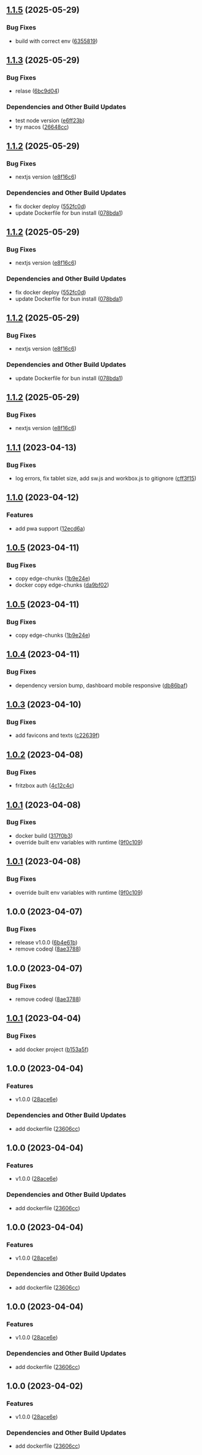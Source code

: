 ## [1.1.5](https://github.com/lukesthl/fritz-ui/compare/v1.1.4...v1.1.5) (2025-05-29)

### Bug Fixes

* build with correct env ([6355819](https://github.com/lukesthl/fritz-ui/commit/6355819503273e910076cd0fffddf17c4ca316d8))

## [1.1.3](https://github.com/lukesthl/fritz-ui/compare/v1.1.2...v1.1.3) (2025-05-29)

### Bug Fixes

* relase ([6bc9d04](https://github.com/lukesthl/fritz-ui/commit/6bc9d043505d648d3e105846e4141222983f05e3))

### Dependencies and Other Build Updates

* test node version ([e6ff23b](https://github.com/lukesthl/fritz-ui/commit/e6ff23bf7abbf0dd952d07983e5559979d7993bd))
* try macos ([26648cc](https://github.com/lukesthl/fritz-ui/commit/26648cc25c256385f5796482c6f82d709fddeba5))

## [1.1.2](https://github.com/lukesthl/fritz-ui/compare/v1.1.1...v1.1.2) (2025-05-29)

### Bug Fixes

* nextjs version ([e8f16c6](https://github.com/lukesthl/fritz-ui/commit/e8f16c654806f3d0bd471b6e7f70943a77e8e6f8))

### Dependencies and Other Build Updates

* fix docker deploy ([552fc0d](https://github.com/lukesthl/fritz-ui/commit/552fc0d0ef44f57270e2809533e1abda7c71602e))
* update Dockerfile for bun install ([078bda1](https://github.com/lukesthl/fritz-ui/commit/078bda11435bd6c95b840b79666eec8f7ac4c78c))

## [1.1.2](https://github.com/lukesthl/fritz-ui/compare/v1.1.1...v1.1.2) (2025-05-29)

### Bug Fixes

* nextjs version ([e8f16c6](https://github.com/lukesthl/fritz-ui/commit/e8f16c654806f3d0bd471b6e7f70943a77e8e6f8))

### Dependencies and Other Build Updates

* fix docker deploy ([552fc0d](https://github.com/lukesthl/fritz-ui/commit/552fc0d0ef44f57270e2809533e1abda7c71602e))
* update Dockerfile for bun install ([078bda1](https://github.com/lukesthl/fritz-ui/commit/078bda11435bd6c95b840b79666eec8f7ac4c78c))

## [1.1.2](https://github.com/lukesthl/fritz-ui/compare/v1.1.1...v1.1.2) (2025-05-29)

### Bug Fixes

* nextjs version ([e8f16c6](https://github.com/lukesthl/fritz-ui/commit/e8f16c654806f3d0bd471b6e7f70943a77e8e6f8))

### Dependencies and Other Build Updates

* update Dockerfile for bun install ([078bda1](https://github.com/lukesthl/fritz-ui/commit/078bda11435bd6c95b840b79666eec8f7ac4c78c))

## [1.1.2](https://github.com/lukesthl/fritz-ui/compare/v1.1.1...v1.1.2) (2025-05-29)

### Bug Fixes

* nextjs version ([e8f16c6](https://github.com/lukesthl/fritz-ui/commit/e8f16c654806f3d0bd471b6e7f70943a77e8e6f8))

## [1.1.1](https://github.com/lukesthl/fritz-ui/compare/v1.1.0...v1.1.1) (2023-04-13)


### Bug Fixes

* log errors, fix tablet size, add sw.js and workbox.js to gitignore ([cff3f15](https://github.com/lukesthl/fritz-ui/commit/cff3f15ca5d02cbc721419ccfc6677bdfc29a05e))

## [1.1.0](https://github.com/lukesthl/fritz-ui/compare/v1.0.5...v1.1.0) (2023-04-12)


### Features

* add pwa support ([12ecd6a](https://github.com/lukesthl/fritz-ui/commit/12ecd6af6de67a3c8317c8417d6ae0394cc75e0a))

## [1.0.5](https://github.com/lukesthl/fritz-ui/compare/v1.0.4...v1.0.5) (2023-04-11)


### Bug Fixes

* copy edge-chunks ([1b9e24e](https://github.com/lukesthl/fritz-ui/commit/1b9e24e5cde96186ff3d8e57fe04b3e7ae88ed40))
* docker copy edge-chunks ([da9bf02](https://github.com/lukesthl/fritz-ui/commit/da9bf02f9a54e64a6b82b843cefe960d0d1ccde4))

## [1.0.5](https://github.com/lukesthl/fritz-ui/compare/v1.0.4...v1.0.5) (2023-04-11)


### Bug Fixes

* copy edge-chunks ([1b9e24e](https://github.com/lukesthl/fritz-ui/commit/1b9e24e5cde96186ff3d8e57fe04b3e7ae88ed40))

## [1.0.4](https://github.com/lukesthl/fritz-ui/compare/v1.0.3...v1.0.4) (2023-04-11)


### Bug Fixes

* dependency version bump, dashboard mobile responsive ([db86baf](https://github.com/lukesthl/fritz-ui/commit/db86baf9e5159bd5706bc897cc33a97370b856e4))

## [1.0.3](https://github.com/lukesthl/fritz-ui/compare/v1.0.2...v1.0.3) (2023-04-10)


### Bug Fixes

* add favicons and texts ([c22639f](https://github.com/lukesthl/fritz-ui/commit/c22639f949939f396cdcf060c50a08234e9e496e))

## [1.0.2](https://github.com/lukesthl/fritz-ui/compare/v1.0.1...v1.0.2) (2023-04-08)


### Bug Fixes

* fritzbox auth ([4c12c4c](https://github.com/lukesthl/fritz-ui/commit/4c12c4cd8cc29683db53ce4b234e389dab1b6bb1))

## [1.0.1](https://github.com/lukesthl/fritz-ui/compare/v1.0.0...v1.0.1) (2023-04-08)


### Bug Fixes

* docker build ([317f0b3](https://github.com/lukesthl/fritz-ui/commit/317f0b3676351d8093543136352e6deafcdb6c6b))
* override built env variables with runtime ([9f0c109](https://github.com/lukesthl/fritz-ui/commit/9f0c10961c05f40f0e4bfc937b541da96adca220))

## [1.0.1](https://github.com/lukesthl/fritz-ui/compare/v1.0.0...v1.0.1) (2023-04-08)


### Bug Fixes

* override built env variables with runtime ([9f0c109](https://github.com/lukesthl/fritz-ui/commit/9f0c10961c05f40f0e4bfc937b541da96adca220))

## 1.0.0 (2023-04-07)


### Bug Fixes

* release v1.0.0 ([6b4e61b](https://github.com/lukesthl/fritz-ui/commit/6b4e61b4a3cab79c59f2fce13ba831467bb6bffb))
* remove codeql ([8ae3788](https://github.com/lukesthl/fritz-ui/commit/8ae3788684100b813b1ab8281ab0532a7b4e6065))

## 1.0.0 (2023-04-07)


### Bug Fixes

* remove codeql ([8ae3788](https://github.com/lukesthl/fritz-ui/commit/8ae3788684100b813b1ab8281ab0532a7b4e6065))

## [1.0.1](https://github.com/lukesthl/fritz-ui/compare/v1.0.0...v1.0.1) (2023-04-04)


### Bug Fixes

* add docker project ([b153a5f](https://github.com/lukesthl/fritz-ui/commit/b153a5fce31d69e66a60cbfa473fd8b82dd52887))

## 1.0.0 (2023-04-04)


### Features

* v1.0.0 ([28ace6e](https://github.com/lukesthl/fritz-ui/commit/28ace6e6b5574c8889e3b7e5b0a60ed4a0d74162))


### Dependencies and Other Build Updates

* add dockerfile ([23606cc](https://github.com/lukesthl/fritz-ui/commit/23606ccceffa0250e9933eabeccba102cdfdaa21))

## 1.0.0 (2023-04-04)


### Features

* v1.0.0 ([28ace6e](https://github.com/lukesthl/fritz-ui/commit/28ace6e6b5574c8889e3b7e5b0a60ed4a0d74162))


### Dependencies and Other Build Updates

* add dockerfile ([23606cc](https://github.com/lukesthl/fritz-ui/commit/23606ccceffa0250e9933eabeccba102cdfdaa21))

## 1.0.0 (2023-04-04)


### Features

* v1.0.0 ([28ace6e](https://github.com/lukesthl/fritz-ui/commit/28ace6e6b5574c8889e3b7e5b0a60ed4a0d74162))


### Dependencies and Other Build Updates

* add dockerfile ([23606cc](https://github.com/lukesthl/fritz-ui/commit/23606ccceffa0250e9933eabeccba102cdfdaa21))

## 1.0.0 (2023-04-04)


### Features

* v1.0.0 ([28ace6e](https://github.com/lukesthl/fritz-ui/commit/28ace6e6b5574c8889e3b7e5b0a60ed4a0d74162))


### Dependencies and Other Build Updates

* add dockerfile ([23606cc](https://github.com/lukesthl/fritz-ui/commit/23606ccceffa0250e9933eabeccba102cdfdaa21))

## 1.0.0 (2023-04-02)


### Features

* v1.0.0 ([28ace6e](https://github.com/lukesthl/fritz-ui/commit/28ace6e6b5574c8889e3b7e5b0a60ed4a0d74162))


### Dependencies and Other Build Updates

* add dockerfile ([23606cc](https://github.com/lukesthl/fritz-ui/commit/23606ccceffa0250e9933eabeccba102cdfdaa21))
